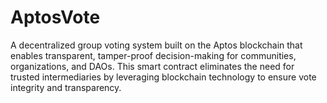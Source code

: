# AptosVote
A decentralized group voting system built on the Aptos blockchain that enables transparent, tamper-proof decision-making for communities, organizations, and DAOs. This smart contract eliminates the need for trusted intermediaries by leveraging blockchain technology to ensure vote integrity and transparency.
